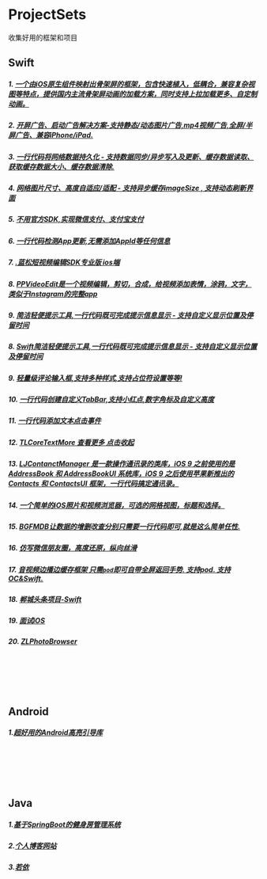 # ProjectSets
收集好用的框架和项目
## Swift
##### 1. [一个由iOS原生组件映射出骨架屏的框架，包含快速植入，低耦合，兼容复杂视图等特点，提供国内主流骨架屏动画的加载方案，同时支持上拉加载更多、自定制动画。](https://github.com/tigerAndBull/TABAnimated.git)<br/>
##### 2. [ 开屏广告、启动广告解决方案-支持静态/动态图片广告,mp4视频广告,全屏/半屏广告、兼容iPhone/iPad.](https://github.com/CoderZhuXH/XHLaunchAd.git)<br/>
##### 3. [一行代码将网络数据持久化 - 支持数据同步/异步写入及更新、缓存数据读取、获取缓存数据大小、缓存数据清除.](https://github.com/CoderZhuXH/XHNetworkCache.git)<br/>
##### 4. [网络图片尺寸、高度自适应/适配 - 支持异步缓存imageSize , 支持动态刷新界面](https://github.com/CoderZhuXH/XHWebImageAutoSize.git)<br/>
##### 5. [不用官方SDK,实现微信支付、支付宝支付](https://github.com/CoderZhuXH/XHPayKit.git)<br/>
##### 6. [一行代码检测App更新,无需添加AppId等任何信息](https://github.com/CoderZhuXH/XHVersion.git)<br/>
##### 7. [.蓝松短视频编辑SDK专业版 ios端](https://github.com/CoderZhuXH/LanSongEditor_IOS.git)<br/>
##### 8. [PPVideoEdit是一个视频编辑，剪切，合成，给视频添加表情，涂鸦，文字，类似于Instagram的完整app](https://github.com/CoderZhuXH/PPVideoEdit.git)<br/>
##### 9. [简洁轻便提示工具,一行代码既可完成提示信息显示 - 支持自定义显示位置及停留时间](https://github.com/CoderZhuXH/XHToast.git)<br/>
##### 8. [Swift简洁轻便提示工具,一行代码既可完成提示信息显示 - 支持自定义显示位置及停留时间](https://github.com/CoderZhuXH/XHToastSwift.git)<br/>
##### 9. [轻量级评论输入框,支持多种样式,支持占位符设置等等!](https://github.com/CoderZhuXH/XHInputView.git)<br/>
##### 10. [一行代码创建自定义TabBar,支持小红点,数字角标及自定义高度](https://github.com/CoderZhuXH/XHTabBarSwift.git)<br/>
##### 11. [一行代码添加文本点击事件](https://github.com/lyb5834/YBAttributeTextTapAction)<br/>
##### 12. [TLCoreTextMore 查看更多 点击收起](https://github.com/zhouande/TLCoreTextMore.git)<br/>
##### 13. [LJContanctManager 是一款操作通讯录的类库，iOS 9 之前使用的是 AddressBook 和 AddressBookUI 系统库，iOS 9 之后使用苹果新推出的 Contacts 和 ContactsUI 框架，一行代码搞定通讯录。](https://github.com/leejayID/LJContactManager.git)<br/>
##### 14. [一个简单的iOS照片和视频浏览器，可选的网格视图，标题和选择。](https://github.com/mwaterfall/MWPhotoBrowser.git)<br/>
##### 15. [BGFMDB让数据的增删改查分别只需要一行代码即可,就是这么简单任性.](https://github.com/huangzhibiao/BGFMDB.git)<br/>
##### 16. [仿写微信朋友圈，高度还原，纵向丝滑](https://github.com/Hurdery/SilkyWXList.git)<br/>
##### 17. [音视频边播边缓存框架  只需`pod`即可自带全屏返回手势. 支持pod. 支持OC&Swift.  ](https://github.com/changsanjiang/SJPageViewController.git)<br/>
##### 18. [郸城头条项目-Swift](https://github.com/Light413/dctt.git)<br/>
##### 19. [面试iOS](https://github.com/rogertan30/CodeForJob.git)<br/>
##### 20. [ZLPhotoBrowser](https://github.com/longitachi/ZLPhotoBrowser)<br/>


<br/><br/><br/><br/>

## Android
##### 1.[超好用的Android高亮引导库](https://github.com/hyy920109/HighLightPro.git)

<br/><br/><br/><br/>

## Java
##### 1.[基于SpringBoot的健身房管理系统](https://github.com/liujianview/gymxmjpa.git)
##### 2.[个人博客网站](https://github.com/liujianview/myBlog.git)
##### 3.[若依](https://github.com/yangzongzhuan)
